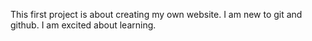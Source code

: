 This first project is about creating my own website. I am new to git and github. I am excited about learning.
